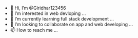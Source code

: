 - 👋 Hi, I’m @Giridhar123456
- 👀 I’m interested in web devloping ...
- 🌱 I’m currently learning full stack development ...
- 💞️ I’m looking to collaborate on app and web developing ...
- 📫 How to reach me ...

<!---
Giridhar123456/Giridhar123456 is a ✨ special ✨ repository because its `README.md` (this file) appears on your GitHub profile.
You can click the Preview link to take a look at your changes.
--->
